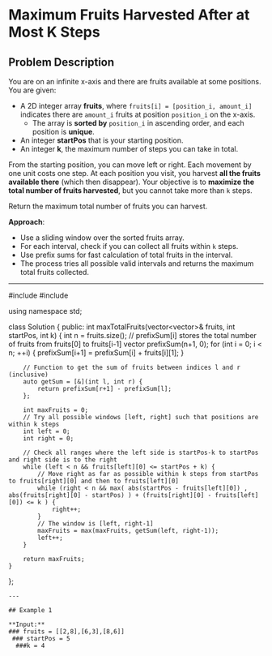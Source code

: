 # Maximum Fruits Harvested After at Most K Steps

## Problem Description

You are on an infinite x-axis and there are fruits available at some positions. You are given:

- A 2D integer array **fruits**, where `fruits[i] = [position_i, amount_i]` indicates there are `amount_i` fruits at position `position_i` on the x-axis.  
  - The array is **sorted by** `position_i` in ascending order, and each position is **unique**.
- An integer **startPos** that is your starting position.
- An integer **k**, the maximum number of steps you can take in total.

From the starting position, you can move left or right. Each movement by one unit costs one step. At each position you visit, you harvest **all the fruits available there** (which then disappear). Your objective is to **maximize the total number of fruits harvested**, but you cannot take more than `k` steps.

Return the maximum total number of fruits you can harvest.

**Approach**:
- Use a sliding window over the sorted fruits array.
- For each interval, check if you can collect all fruits within `k` steps.
- Use prefix sums for fast calculation of total fruits in the interval.
- The process tries all possible valid intervals and returns the maximum total fruits collected.

---
#include <vector>
#include <algorithm>

using namespace std;

class Solution {
public:
    int maxTotalFruits(vector<vector<int>>& fruits, int startPos, int k) {
        int n = fruits.size();
        // prefixSum[i] stores the total number of fruits from fruits[0] to fruits[i-1]
        vector<int> prefixSum(n+1, 0);
        for (int i = 0; i < n; ++i) {
            prefixSum[i+1] = prefixSum[i] + fruits[i][1];
        }

        // Function to get the sum of fruits between indices l and r (inclusive)
        auto getSum = [&](int l, int r) {
            return prefixSum[r+1] - prefixSum[l];
        };

        int maxFruits = 0;
        // Try all possible windows [left, right] such that positions are within k steps
        int left = 0;
        int right = 0;

        // Check all ranges where the left side is startPos-k to startPos and right side is to the right
        while (left < n && fruits[left][0] <= startPos + k) {
            // Move right as far as possible within k steps from startPos to fruits[right][0] and then to fruits[left][0]
            while (right < n && max( abs(startPos - fruits[left][0]) , abs(fruits[right][0] - startPos) ) + (fruits[right][0] - fruits[left][0]) <= k ) {
                right++;
            }
            // The window is [left, right-1]
            maxFruits = max(maxFruits, getSum(left, right-1));
            left++;
        }

        return maxFruits;
    }
};
```
---

## Example 1

**Input:**
### fruits = [[2,8],[6,3],[8,6]]
 ### startPos = 5
  ###k = 4
